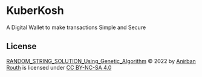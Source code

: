 # KuberKosh

A Digital Wallet to make transactions Simple and Secure




## License

 [RANDOM_STRING_SOLUTION_Using_Genetic_Algorithm](https://github.com/Ani3002/RANDOM_STRING_SOLUTION_Using_Genetic_Algorithm) © 2022 by [Anirban Routh](https://github.com/Ani3002) is licensed under [CC BY-NC-SA 4.0](https://creativecommons.org/licenses/by-nc-sa/4.0/?ref=chooser-v1)